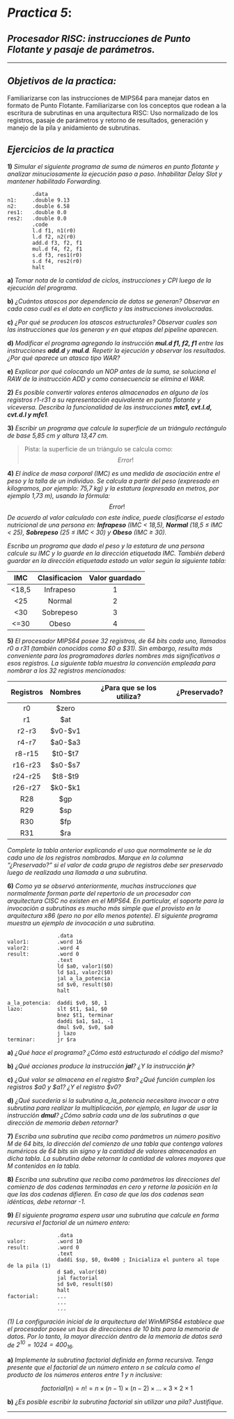 # ***Practica 5***: 
## *Procesador RISC: instrucciones de Punto Flotante y pasaje de parámetros.*
___

## ***Objetivos de la practica:***
Familiarizarse con las instrucciones de MIPS64 para manejar datos en formato de Punto Flotante.
Familiarizarse con los conceptos que rodean a la escritura de subrutinas en una arquitectura RISC: Uso normalizado de los registros, pasaje de parámetros y retorno de resultados, generación y manejo de la pila y anidamiento de subrutinas.

## ***Ejercicios de la practica***

**1)** *Simular el siguiente programa de suma de números en punto flotante y analizar minuciosamente la ejecución paso a paso. Inhabilitar Delay Slot y mantener habilitado Forwarding.*

```x86asm
        .data
n1:     .double 9.13
n2:     .double 6.58
res1:   .double 0.0
res2:   .double 0.0
        .code
        l.d f1, n1(r0)
        l.d f2, n2(r0)
        add.d f3, f2, f1
        mul.d f4, f2, f1
        s.d f3, res1(r0)
        s.d f4, res2(r0)
        halt
```

**a)** *Tomar nota de la cantidad de ciclos, instrucciones y CPI luego de la ejecución del programa.*

**b)** *¿Cuántos atascos por dependencia de datos se generan? Observar en cada caso cuál es el dato en conflicto y las instrucciones involucradas.*

**c)** *¿Por qué se producen los atascos estructurales? Observar cuales son las instrucciones que los generan y en qué etapas del pipeline aparecen.*

**d)** *Modificar el programa agregando la instrucción **mul.d f1, f2, f1** entre las instrucciones **add.d** y **mul.d**. Repetir la ejecución y observar los resultados. ¿Por qué aparece un atasco tipo WAR?*

**e)** *Explicar por qué colocando un NOP antes de la suma, se soluciona el RAW de la instrucción ADD y como consecuencia se elimina el WAR.*

**2)** *Es posible convertir valores enteros almacenados en alguno de los registros r1-r31 a su representación equivalente en punto flotante y viceversa. Describa la funcionalidad de las instrucciones **mtc1, cvt.l.d, cvt.d.l y mfc1**.*

**3)** *Escribir un programa que calcule la superficie de un triángulo rectángulo de base 5,85 cm y altura 13,47 cm.*
> Pista: la superficie de un triángulo se calcula como:
$$Error!$$


**4)** *El índice de masa corporal (IMC) es una medida de asociación entre el peso y la talla de un individuo. Se calcula a partir del peso (expresado en kilogramos, por ejemplo: 75,7 kg) y la estatura (expresada en metros, por ejemplo 1,73 m), usando la fórmula:*
$$Error!$$
*De acuerdo al valor calculado con este índice, puede clasificarse el estado nutricional de una persona en: **Infrapeso** (IMC < 18,5), **Normal** (18,5 ≤ IMC < 25), **Sobrepeso** (25 ≤ IMC < 30) y **Obeso** (IMC ≥ 30).*

*Escriba un programa que dado el peso y la estatura de una persona calcule su IMC y lo guarde en la dirección etiquetada IMC. También deberá guardar en la dirección etiquetada estado un valor según la siguiente tabla:*

|   IMC   |   Clasificacion   |   Valor guardado  |
|:-------:|:-----------------:|:-----------------:|
|  <18,5  |     Infrapeso     |         1         |
|   <25   |       Normal      |         2         |
|   <30   |     Sobrepeso     |         3         |
|   <=30  |       Obeso       |         4         |

**5)** *El procesador MIPS64 posee 32 registros, de 64 bits cada uno, llamados r0 a r31 (también conocidos como $0 a $31). Sin embargo, resulta más conveniente para los programadores darles nombres más significativos a esos registros. La siguiente tabla muestra la convención empleada para nombrar a los 32 registros mencionados:*

| Registros |  Nombres | ¿Para que se los utiliza?|¿Preservado?|
|:---------:|:--------:|:------------------------:|:----------:|
|     r0    |  $zero   |                          |            |
|     r1    |   $at    |                          |            |
|   r2-r3   | $v0-\$v1 |                          |            |
|   r4-r7   | $a0-\$a3 |                          |            |
|  r8-r15   | $t0-\$t7 |                          |            |
|  r16-r23  | $s0-\$s7 |                          |            |
|  r24-r25  | $t8-\$t9 |                          |            |
|  r26-r27  | $k0-\$k1 |                          |            |
|    R28    |   $gp    |                          |            |
|    R29    |   $sp    |                          |            |
|    R30    |   $fp    |                          |            |
|    R31    |   $ra    |                          |            |



*Complete la tabla anterior explicando el uso que normalmente se le da cada uno de los registros nombrados. Marque en la columna “¿Preservado?” si el valor de cada grupo de registros debe ser preservado luego de realizada una llamada a una subrutina.*

**6)** *Como ya se observó anteriormente, muchas instrucciones que normalmente forman parte del repertorio de un procesador con arquitectura CISC no existen en el MIPS64. En particular, el soporte para la invocación a subrutinas es mucho más simple que el provisto en la arquitectura x86 (pero no por ello menos potente). El siguiente programa muestra un ejemplo de invocación a una subrutina.*

```x86asm
                .data
valor1:         .word 16
valor2:         .word 4
result:         .word 0
                .text
                ld $a0, valor1($0)
                ld $a1, valor2($0)
                jal a_la_potencia
                sd $v0, result($0)
                halt

a_la_potencia:  daddi $v0, $0, 1
lazo:           slt $t1, $a1, $0
                bnez $t1, terminar
                daddi $a1, $a1, -1
                dmul $v0, $v0, $a0
                j lazo
terminar:       jr $ra
```

**a)** *¿Qué hace el programa? ¿Cómo está estructurado el código del mismo?*

**b)** *¿Qué acciones produce la instrucción **jal**? ¿Y la instrucción **jr**?*

**c)** *¿Qué valor se almacena en el registro $ra? ¿Qué función cumplen los registros $a0 y $a1? ¿Y el registro $v0?*

**d)** *¿Qué sucedería si la subrutina a_la_potencia necesitara invocar a otra subrutina para realizar la multiplicación, por ejemplo, en lugar de usar la instrucción **dmul**? ¿Cómo sabría cada una de las subrutinas a que dirección de memoria deben retornar?*

**7)** *Escriba una subrutina que reciba como parámetros un número positivo M de 64 bits, la dirección del comienzo de una tabla que contenga valores numéricos de 64 bits sin signo y la cantidad de valores almacenados en dicha tabla. La subrutina debe retornar la cantidad de valores mayores que M contenidos en la tabla.*

**8)** *Escriba una subrutina que reciba como parámetros las direcciones del comienzo de dos cadenas terminadas en cero y retorne la posición en la que las dos cadenas difieren. En caso de que las dos cadenas sean idénticas, debe retornar -1.*

**9)** *El siguiente programa espera usar una subrutina que calcule en forma recursiva el factorial de un número entero:*

```x86asm
                .data
valor:          .word 10
result:         .word 0
                .text
                daddi $sp, $0, 0x400 ; Inicializa el puntero al tope de la pila (1)
                d $a0, valor($0)
                jal factorial
                sd $v0, result($0)
                halt
factorial:      ...
                ...
                ...
```

*(1) La configuración inicial de la arquitectura del WinMIPS64 establece que el procesador posee un bus de direcciones de 10 bits para la memoria de datos. Por lo tanto, la mayor dirección dentro de la memoria de datos será de $2^{10} = 1024 = 400_{16}$.*

**a)** *Implemente la subrutina factorial definida en forma recursiva. Tenga presente que el factorial de un número entero n se calcula como el producto de los números enteros entre 1 y n inclusive:*

$$factorial(n) = n! = n × (n-1) × (n-2) × ... × 3 × 2 × 1$$

**b)** *¿Es posible escribir la subrutina factorial sin utilizar una pila? Justifique.*

___